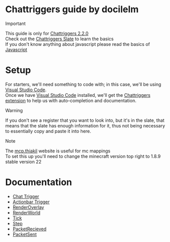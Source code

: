 # Chattriggers guide by docilelm
> [!IMPORTANT]
> This guide is only for [Chattriggers 2.2.0](https://github.com/ChatTriggers/ChatTriggers/releases/tag/2.2.0)<br>
> Check out the [Chattriggers Slate](https://chattriggers.com/slate/) to learn the basics<br>
> If you don't know anything about javascript please read the basics of [Javascript](https://developer.mozilla.org/en-US/docs/Web/JavaScript)

# Setup
For starters, we'll need something to code with; in this case, we'll be using [Visual Studio Code](https://code.visualstudio.com/).<br>
Once we have [Visual Studio Code](https://code.visualstudio.com/) installed, we'll get the [Chattriggers extension](https://marketplace.visualstudio.com/items?itemName=maxssho13.chattriggers) to help us with auto-completion and documentation.

> [!WARNING]
> If you don't see a register that you want to look into, but it's in the slate, that means that the slate has enough information for it, thus not being necessary to essentially copy and paste it into here.

> [!NOTE]
> The [mcp.thiakil](https://mcp.thiakil.com/#/search) website is useful for mc mappings<br>
> To set this up you'll need to change the minecraft version top right to 1.8.9 stable version 22

# Documentation
* [Chat Trigger](/trigger/Chat.md)
* [Actionbar Trigger](/trigger/Actionbar.md)
* [RenderOverlay](/trigger/RenderOverlay.md)
* [RenderWorld](/trigger/RenderWorld.md)
* [Tick](/trigger/Tick.md)
* [Step](/trigger/Step.md)
* [PacketRecieved](/trigger/PacketRecieved.md)
* [PacketSent](/trigger/PacketSent.md)